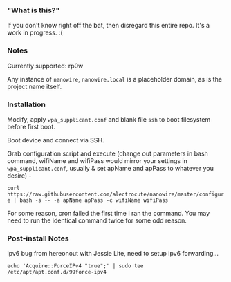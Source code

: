 ### "What is this?"

If you don't know right off the bat, then disregard this entire repo. It's a work in progress. :(


### Notes

Currently supported: rp0w

Any instance of `nanowire`, `nanowire.local` is a placeholder domain, as is the project name itself.

### Installation

Modify, apply `wpa_supplicant.conf` and blank file `ssh` to boot filesystem before first boot.

Boot device and connect via SSH.

Grab configuration script and execute (change out parameters in bash command, wifiName and wifiPass would mirror your settings in `wpa_supplicant.conf`, usually & set apName and apPass to whatever you desire) -

`curl https://raw.githubusercontent.com/alectrocute/nanowire/master/configure | bash -s -- -a apName apPass -c wifiName wifiPass`

For some reason, cron failed the first time I ran the command. You may need to run the identical command twice for some odd reason.

### Post-install Notes

ipv6 bug from hereonout with Jessie Lite, need to setup ipv6 forwarding...

`echo 'Acquire::ForceIPv4 "true";' | sudo tee /etc/apt/apt.conf.d/99force-ipv4`
